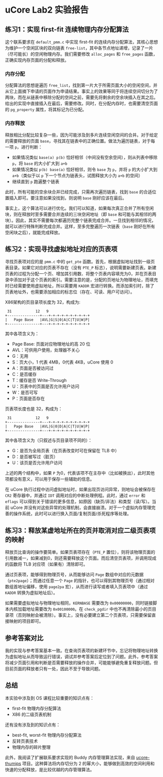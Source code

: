 # uCore Lab2 实验报告

## 练习1：实现 first-fit 连续物理内存分配算法

这个联系要求在 `default_pmm.c` 中实现 first-fit 的连续内存分配算法，其核心思想为维护一个空闲区块的双向链表 `free-list`，其中各节点地址递增，记录了一片（尽可能长）的空闲物理内存。我们需要修改 `alloc_pages` 和 `free_pages` 函数，正确实现内存页面的分配和释放。

### 内存分配

分配算法的思想是遍历 `free_list`，找到第一片大于所需页面大小的空闲空间，并从它上面摘下申请的页面作为申请结果。事实上的效果等同于将连续空间切分为了两块，而在从链表中移除分配的空间之前，需要先将剩余的空余块插入在其之后。给出的实现中直接插入在最后，需要修改。同时，在分配内存时，也需要清空页面的 `pg_property` 属性，将其标记为已分配。

### 内存释放

释放相比分配比较复杂一些，因为可能涉及到多片连续空闲空间的合并。对于给定的需要释放的页面 `base`，寻找其在链表中的正确位置。做法为遍历链表，对于每一项 `p`，进行判断：

* 如果情况类似 `base(a) p(b)` 恰好相邻（中间没有空余空间），则从列表中移除 `p`，将 `base` 的大小扩大到 `a+b`
* 如果情况类似 `p(b) base(a)` 恰好相邻，则令 `base` 为 `p`，并将 `p` 的大小扩大到 `a+b`（类似于以 `p` 下一个节点为链表头，试图释放大小为 `a+b` 的空间）
* 继续直到 `p` 跑遍整个链表

此时，所有可能的空余块合并已经完成，只需再次遍历链表，找到 `base` 的合适位置插入即可。要注意如果没找到，则说明 `base` 刚好应该在最后。

事实上，这个算法可以进行优化。我们可以知道，如果每次真正合并了所有空闲块，则在释放时至多需要合并连续的三块空闲地址（即 `base` 和可能与其相邻的两块）。因此，其实不需要每次都遍历完整个链表完成合并。一旦找到相邻的情况，就可以进行特殊判断完成合并。这样，至多完整遍历一次链表（`base` 刚好在所有空闲块之后），就能完成释放。

## 练习2：实现寻找虚拟地址对应的页表项

寻找页表项对应的是 `pmm.c` 中的 `get_pte` 函数。首先，根据虚拟地址找到一级页表目录。如果它对应的页表不存在（没有 `PTE_P` 标志），说明需要新建页表。新建页表的过程为分配一个页、增加其引用数、将整个页表内容填充为0，并在页表目录中添加对于这个页表的索引。需要注意的是，分配的页地址为物理地址，而填充时已经需要使用虚拟地址，所以需要用 `KADDR` 宏进行转换。而添加索引时，除了页表地址外，也需要添加相应的标志位（存在、可读、用户可访问）。

X86架构的页目录项长度为 32，构成为:

```
 31           12   9
+---------------+---+-+-+-+-+-+-+-+-+-+
|   Page Base   |AVL|G|S|0|A|C|T|U|W|P|
+---------------+---+-+-+-+-+-+-+-+-+-+
```

其中各项含义为：

* Page Base: 页面对应物理地址的高 20 位
* AVL：可供用户使用，处理器不关心
* G：无用
* S：页大小，1 代表 4MB，0代表 4KB，uCore 使用 0
* A：页面是否被访问过
* C：是否缓存
* T：缓存是否 Write-Through
* U：页表中的页面是否允许用户访问
* W：是否可写
* P：页面是否存在

页表项长度也是 32，构成为：

```
 31           12   9
+---------------+---+-+-+-+-+-+-+-+-+-+
|   Page Base   |AVL|G|0|D|A|C|T|U|W|P|
+---------------+---+-+-+-+-+-+-+-+-+-+
```

其中各项含义为（只叙述与页目录项不同的）：

* G：是否为全局页表（在页表改变时可在保留在 TLB 中）
* D：是否被写过（脏页）
* U：该页是否允许用户访问

上述的两个结构中，如果 `P` 为0，代表该项不在主存中（比如被换出），此时其他项都没有意义，可以用于保存一些辅助的信息。

在 uCore 执行过程中访问虚拟地址时，如果出现页访问异常，则地址会被保存在 `CR2` 寄存器中，并通过 `IDT` 调用对应的中断处理例程。此时，通过 `error` 和 `eflags` 可以得到关于错误的更多信息，如原因（缺页/非法）和类型（读/写）。当前 uCore 并没有对这些异常的处理机制，会直接崩溃。对于一个虚拟内存管理完善的操作系统，此时可以进行换入页面/复制页面/杀死程序等处理。

## 练习3：释放某虚地址所在的页并取消对应二级页表项的映射

释放页比查询的操作要简单。如果页表项存在（`PTE_P` 置位），则将该物理页面的引用数减一，如果减到0，则还需要释放这个页面。而后清空页表项，并调用现成的函数将 TLB 对应项（如果有）清除即可。

通过页表项，能够得到物理页号，从而能够访问 `Page` 数组中对应的元数据（`pte2page`）；而通过任意一个 `Page` 的指针，也可以得到其物理页号（通过相对数组首地址偏移，使用 `page2pa` 宏），从而进行读写或者填入页表项中（通过 `KADDR` 转换为虚拟地址后）。

如果需要虚拟地址与物理地址相同，`KERNBASE` 需要改为 `0x00000000`，同时链接脚本内核加载地址需要改为 `0x00100000`。在 `check_pgdir` 中也不再清除最小的页目录项（否则映射会被清除）。事实上，没有必要建立第二个页表项，只需要保留直接映射的项目即可。

## 参考答案对比

我的实现与参考答案基本一致。在查询页表项的新建环节中，忘记将物理地址转换为虚拟地址从而导致运行错误，调试并参考答案后定位到了问题。此外，参考答案将减少页面引用和判断是否需要释放的操作合并，可能能够避免重复释放问题。但目前页面的释放者只有一处，因此不至于导致问题。

## 总结

本实验中涉及到 OS 课程比较重要的知识点有：

* first-fit 物理内存分配算法
* X86 的二级页表机制

还有没有涉及到的知识点有：

* best-fit, worst-fit 物理内存分配算法
* 反转页表技术
* 物理内存的碎片整理

此外，我阅读了扩展联系要求实现的 Buddy 内存管理算法实现，来自 [ucore-thumips](https://github.com/Harry-Chen/ucore-thumips/blob/trivial_mips/kern/mm/buddy_pmm.c) 项目。这种算法将内存切分为 2 的幂大小，能够做到高效的空间利用和快速的分配释放，是比较优越的内存管理算法。
